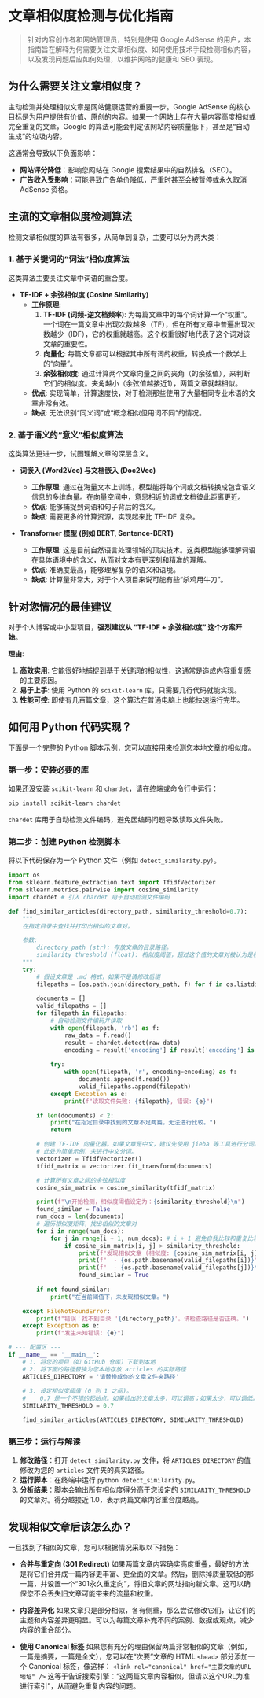 # 文章相似度检测与优化指南

> 针对内容创作者和网站管理员，特别是使用 Google AdSense 的用户，本指南旨在解释为何需要关注文章相似度、如何使用技术手段检测相似内容，以及发现问题后应如何处理，以维护网站的健康和 SEO 表现。

## 为什么需要关注文章相似度？

主动检测并处理相似文章是网站健康运营的重要一步。Google AdSense 的核心目标是为用户提供有价值、原创的内容。如果一个网站上存在大量内容高度相似或完全重复的文章，Google 的算法可能会判定该网站内容质量低下，甚至是“自动生成”的垃圾内容。

这通常会导致以下负面影响：

* **网站评分降低**：影响您网站在 Google 搜索结果中的自然排名（SEO）。
* **广告收入受影响**：可能导致广告单价降低，严重时甚至会被暂停或永久取消 AdSense 资格。

## 主流的文章相似度检测算法

检测文章相似度的算法有很多，从简单到复杂，主要可以分为两大类：

### 1. 基于关键词的“词法”相似度算法

这类算法主要关注文章中词语的重合度。

* **TF-IDF + 余弦相似度 (Cosine Similarity)**
    * **工作原理**:
        1.  **TF-IDF (词频-逆文档频率)**: 为每篇文章中的每个词计算一个“权重”。一个词在一篇文章中出现次数越多（TF），但在所有文章中普遍出现次数越少（IDF），它的权重就越高。这个权重很好地代表了这个词对该文章的重要性。
        2.  **向量化**: 每篇文章都可以根据其中所有词的权重，转换成一个数学上的“向量”。
        3.  **余弦相似度**: 通过计算两个文章向量之间的夹角（的余弦值），来判断它们的相似度。夹角越小（余弦值越接近1），两篇文章就越相似。
    * **优点**: 实现简单，计算速度快，对于检测那些使用了大量相同专业术语的文章非常有效。
    * **缺点**: 无法识别“同义词”或“概念相似但用词不同”的情况。

### 2. 基于语义的“意义”相似度算法

这类算法更进一步，试图理解文章的深层含义。

* **词嵌入 (Word2Vec) 与文档嵌入 (Doc2Vec)**
    * **工作原理**: 通过在海量文本上训练，模型能将每个词或文档转换成包含语义信息的多维向量。在向量空间中，意思相近的词或文档彼此距离更近。
    * **优点**: 能够捕捉到词语和句子背后的含义。
    * **缺点**: 需要更多的计算资源，实现起来比 TF-IDF 复杂。

* **Transformer 模型 (例如 BERT, Sentence-BERT)**
    * **工作原理**: 这是目前自然语言处理领域的顶尖技术。这类模型能够理解词语在具体语境中的含义，从而对文本有更深刻和精准的理解。
    * **优点**: 准确度最高，能够理解复杂的语义和语境。
    * **缺点**: 计算量非常大，对于个人项目来说可能有些“杀鸡用牛刀”。

## 针对您情况的最佳建议

对于个人博客或中小型项目，**强烈建议从 “TF-IDF + 余弦相似度” 这个方案开始**。

**理由**:
1.  **高效实用**: 它能很好地捕捉到基于关键词的相似性，这通常是造成内容重复感的主要原因。
2.  **易于上手**: 使用 Python 的 `scikit-learn` 库，只需要几行代码就能实现。
3.  **性能可控**: 即使有几百篇文章，这个算法在普通电脑上也能快速运行完毕。

## 如何用 Python 代码实现？

下面是一个完整的 Python 脚本示例，您可以直接用来检测您本地文章的相似度。

### 第一步：安装必要的库

如果还没安装 `scikit-learn` 和 `chardet`，请在终端或命令行中运行：

```bash
pip install scikit-learn chardet
```
`chardet` 库用于自动检测文件编码，避免因编码问题导致读取文件失败。

### 第二步：创建 Python 检测脚本

将以下代码保存为一个 Python 文件（例如 `detect_similarity.py`）。

```python
import os
from sklearn.feature_extraction.text import TfidfVectorizer
from sklearn.metrics.pairwise import cosine_similarity
import chardet # 引入 chardet 用于自动检测文件编码

def find_similar_articles(directory_path, similarity_threshold=0.7):
    """
    在指定目录中查找并打印出相似的文章对。

    参数:
        directory_path (str): 存放文章的目录路径。
        similarity_threshold (float): 相似度阈值，超过这个值的文章对被认为是相似的。
    """
    try:
        # 假设文章是 .md 格式，如果不是请修改后缀
        filepaths = [os.path.join(directory_path, f) for f in os.listdir(directory_path) if f.endswith('.md')]
        
        documents = []
        valid_filepaths = []
        for filepath in filepaths:
            # 自动检测文件编码并读取
            with open(filepath, 'rb') as f:
                raw_data = f.read()
                result = chardet.detect(raw_data)
                encoding = result['encoding'] if result['encoding'] is not None else 'utf-8'
            
            try:
                with open(filepath, 'r', encoding=encoding) as f:
                    documents.append(f.read())
                    valid_filepaths.append(filepath)
            except Exception as e:
                print(f"读取文件失败: {filepath}, 错误: {e}")

        if len(documents) < 2:
            print("在指定目录中找到的文章不足两篇，无法进行比较。")
            return

        # 创建 TF-IDF 向量化器。如果文章是中文，建议先使用 jieba 等工具进行分词。
        # 此处为简单示例，未进行中文分词。
        vectorizer = TfidfVectorizer() 
        tfidf_matrix = vectorizer.fit_transform(documents)

        # 计算所有文章之间的余弦相似度
        cosine_sim_matrix = cosine_similarity(tfidf_matrix)

        print(f"\n开始检测，相似度阈值设定为：{similarity_threshold}\n")
        found_similar = False
        num_docs = len(documents)
        # 遍历相似度矩阵，找出相似的文章对
        for i in range(num_docs):
            for j in range(i + 1, num_docs): # i + 1 避免自我比较和重复比较
                if cosine_sim_matrix[i, j] > similarity_threshold:
                    print(f"发现相似文章 (相似度: {cosine_sim_matrix[i, j]:.2f}):")
                    print(f"  - {os.path.basename(valid_filepaths[i])}")
                    print(f"  - {os.path.basename(valid_filepaths[j])}\n")
                    found_similar = True
        
        if not found_similar:
            print("在当前阈值下，未发现相似文章。")

    except FileNotFoundError:
        print(f"错误：找不到目录 '{directory_path}'。请检查路径是否正确。")
    except Exception as e:
        print(f"发生未知错误: {e}")

# --- 配置区 ---
if __name__ == '__main__':
    # 1. 将您的项目（如 GitHub 仓库）下载到本地
    # 2. 将下面的路径替换为您本地存放 articles 的实际路径
    ARTICLES_DIRECTORY = '请替换成你的文章文件夹路径'
    
    # 3. 设定相似度阈值 (0 到 1 之间)。
    #    0.7 是一个不错的起始点。如果检出的文章太多，可以调高；如果太少，可以调低。
    SIMILARITY_THRESHOLD = 0.7

    find_similar_articles(ARTICLES_DIRECTORY, SIMILARITY_THRESHOLD)

```

### 第三步：运行与解读

1.  **修改路径**：打开 `detect_similarity.py` 文件，将 `ARTICLES_DIRECTORY` 的值修改为您的 `articles` 文件夹的真实路径。
2.  **运行脚本**：在终端中运行 `python detect_similarity.py`。
3.  **分析结果**：脚本会输出所有相似度得分高于您设定的 `SIMILARITY_THRESHOLD` 的文章对。得分越接近 1.0，表示两篇文章内容重合度越高。

## 发现相似文章后该怎么办？

一旦找到了相似的文章，您可以根据情况采取以下措施：

* **合并与重定向 (301 Redirect)**
    如果两篇文章内容确实高度重叠，最好的方法是将它们合并成一篇内容更丰富、更全面的文章。然后，删除掉质量较低的那一篇，并设置一个“301永久重定向”，将旧文章的网址指向新文章。这可以确保您不会丢失旧文章可能带来的流量和权重。

* **内容差异化**
    如果文章只是部分相似，各有侧重，那么尝试修改它们，让它们的主题和内容差异更明显。可以为每篇文章补充不同的案例、数据或观点，减少内容的重合部分。

* **使用 Canonical 标签**
    如果您有充分的理由保留两篇非常相似的文章（例如，一篇是摘要，一篇是全文），您可以在“次要”文章的 HTML `<head>` 部分添加一个 Canonical 标签，像这样：
    `<link rel="canonical" href="主要文章的URL地址" />`
    这等于告诉搜索引擎：“这两篇文章内容相似，但请以这个URL为准进行索引”，从而避免重复内容的问题。